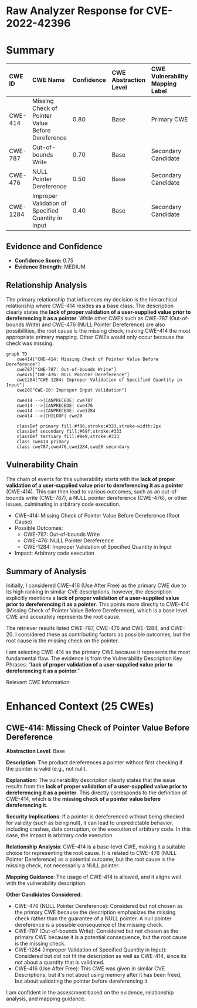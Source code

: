 # Raw Analyzer Response for CVE-2022-42396

# Summary
| CWE ID  | CWE Name                                                                    | Confidence | CWE Abstraction Level | CWE Vulnerability Mapping Label | CWE-Vulnerability Mapping Notes |
| :-------- | :-------------------------------------------------------------------------- | :--------- | :---------------------- | :------------------------------ | :------------------------------ |
| CWE-414   | Missing Check of Pointer Value Before Dereference | 0.80       | Base                    | Primary CWE                 | Allowed                       |
| CWE-787   | Out-of-bounds Write                                                           | 0.70       | Base                    | Secondary Candidate              | Allowed                       |
| CWE-476   | NULL Pointer Dereference                                                      | 0.50       | Base                    | Secondary Candidate              | Allowed                       |
| CWE-1284  | Improper Validation of Specified Quantity in Input                            | 0.40       | Base                    | Secondary Candidate              | Allowed                       |

## Evidence and Confidence

*   **Confidence Score:** 0.75
*   **Evidence Strength:** MEDIUM

## Relationship Analysis
The primary relationship that influences my decision is the hierarchical relationship where CWE-414 resides as a base class. The description clearly states the **lack of proper validation of a user-supplied value prior to dereferencing it as a pointer**. While other CWEs such as CWE-787 (Out-of-bounds Write) and CWE-476 (NULL Pointer Dereference) are also possibilities, the root cause is the missing check, making CWE-414 the most appropriate primary mapping. Other CWEs would only occur because the check was missing.

```mermaid
graph TD
    cwe414["CWE-414: Missing Check of Pointer Value Before Dereference"]
    cwe787["CWE-787: Out-of-bounds Write"]
    cwe476["CWE-476: NULL Pointer Dereference"]
    cwe1284["CWE-1284: Improper Validation of Specified Quantity in Input"]
    cwe20["CWE-20: Improper Input Validation"]
    
    cwe414 -->|CANPRECEDE| cwe787
    cwe414 -->|CANPRECEDE| cwe476
    cwe414 -->|CANPRECEDE| cwe1284
    cwe414 -->|CHILDOF| cwe20
    
    classDef primary fill:#f96,stroke:#333,stroke-width:2px
    classDef secondary fill:#69f,stroke:#333
    classDef tertiary fill:#9e9,stroke:#333
    class cwe414 primary
    class cwe787,cwe476,cwe1284,cwe20 secondary
```

## Vulnerability Chain
The chain of events for this vulnerability starts with the **lack of proper validation of a user-supplied value prior to dereferencing it as a pointer** (CWE-414). This can then lead to various outcomes, such as an out-of-bounds write (CWE-787), a NULL pointer dereference (CWE-476), or other issues, culminating in arbitrary code execution.
- CWE-414: Missing Check of Pointer Value Before Dereference (Root Cause)
- Possible Outcomes:
    - CWE-787: Out-of-bounds Write
    - CWE-476: NULL Pointer Dereference
    - CWE-1284: Improper Validation of Specified Quantity in Input
- Impact: Arbitrary code execution

## Summary of Analysis
Initially, I considered CWE-416 (Use After Free) as the primary CWE due to its high ranking in similar CVE descriptions, however, the description explicitly mentions a **lack of proper validation of a user-supplied value prior to dereferencing it as a pointer**. This points more directly to CWE-414 (Missing Check of Pointer Value Before Dereference), which is a base level CWE and accurately represents the root cause.

The retriever results listed CWE-787, CWE-476 and CWE-1284, and CWE-20. I considered these as contributing factors as possible outcomes, but the root cause is the missing check on the pointer.

I am selecting CWE-414 as the primary CWE because it represents the most fundamental flaw. The evidence is from the Vulnerability Description Key Phrases: "**lack of proper validation of a user-supplied value prior to dereferencing it as a pointer**."

Relevant CWE Information:

# Enhanced Context (25 CWEs)

## CWE-414: Missing Check of Pointer Value Before Dereference
**Abstraction Level**: Base

**Description**: The product dereferences a pointer without first checking if the pointer is valid (e.g., not null).

**Explanation**: The vulnerability description clearly states that the issue results from the **lack of proper validation of a user-supplied value prior to dereferencing it as a pointer**. This directly corresponds to the definition of CWE-414, which is the **missing check of a pointer value before dereferencing it.**

**Security Implications**: If a pointer is dereferenced without being checked for validity (such as being null), it can lead to unpredictable behavior, including crashes, data corruption, or the execution of arbitrary code. In this case, the impact is arbitrary code execution.

**Relationship Analysis**: CWE-414 is a base-level CWE, making it a suitable choice for representing the root cause. It is related to CWE-476 (NULL Pointer Dereference) as a potential outcome, but the root cause is the missing check, not necessarily a NULL pointer.

**Mapping Guidance**: The usage of CWE-414 is allowed, and it aligns well with the vulnerability description.

**Other Candidates Considered**:
- CWE-476 (NULL Pointer Dereference): Considered but not chosen as the primary CWE because the description emphasizes the missing check rather than the guarantee of a NULL pointer. A null pointer dereference is a possible consequence of the missing check.
- CWE-787 (Out-of-bounds Write): Considered but not chosen as the primary CWE because it is a potential consequence, but the root cause is the missing check.
- CWE-1284 (Improper Validation of Specified Quantity in Input): Considered but did not fit the description as well as CWE-414, since its not about a quantity that is validated.
- CWE-416 (Use After Free): This CWE was given in similar CVE Descriptions, but it's not about using memory after it has been freed, but about validating the pointer before dereferencing it.

I am confident in the assessment based on the evidence, relationship analysis, and mapping guidance.